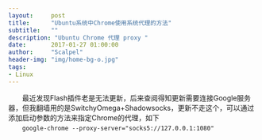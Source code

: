 ```yaml
---
layout:     post
title:      "Ubuntu系统中Chrome使用系统代理的方法"
subtitle:   ""
description: "Ubuntu Chrome 代理 proxy "
date:       2017-01-27 01:00:00
author:     "Scalpel"
header-img: "img/home-bg-o.jpg"
tags:
- Linux
---
```


　　最近发现Flash插件老是无法更新，后来查阅得知更新需要连接Google服务器，但我翻墙用的是SwitchyOmega+Shadowsocks，更新不走这个，可以通过添加启动参数的方法来指定Chrome的代理，如下  
　　`google-chrome --proxy-server="socks5://127.0.0.1:1080"`
